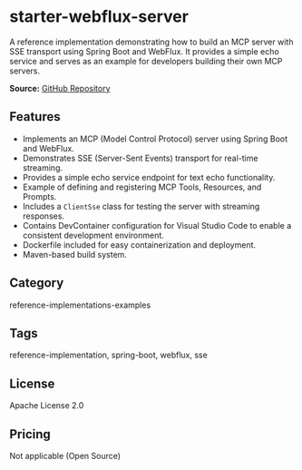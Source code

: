 # starter-webflux-server

A reference implementation demonstrating how to build an MCP server with SSE transport using Spring Boot and WebFlux. It provides a simple echo service and serves as an example for developers building their own MCP servers.

**Source:** [GitHub Repository](https://github.com/roryp/starter-webflux-server)

## Features
- Implements an MCP (Model Control Protocol) server using Spring Boot and WebFlux.
- Demonstrates SSE (Server-Sent Events) transport for real-time streaming.
- Provides a simple echo service endpoint for text echo functionality.
- Example of defining and registering MCP Tools, Resources, and Prompts.
- Includes a `ClientSse` class for testing the server with streaming responses.
- Contains DevContainer configuration for Visual Studio Code to enable a consistent development environment.
- Dockerfile included for easy containerization and deployment.
- Maven-based build system.

## Category
reference-implementations-examples

## Tags
reference-implementation, spring-boot, webflux, sse

## License
Apache License 2.0

## Pricing
Not applicable (Open Source)